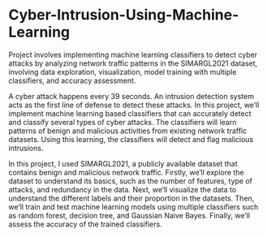 # Cyber-Intrusion-Using-Machine-Learning

Project involves implementing machine learning classifiers to detect cyber attacks by analyzing network traffic patterns in the SIMARGL2021 dataset, involving data exploration, visualization, model training with multiple classifiers, and accuracy assessment.

A cyber attack happens every 39 seconds. An intrusion detection system acts as the first line of defense to detect these attacks. In this project, we’ll implement machine learning based classifiers that can accurately detect and classify several types of cyber attacks. The classifiers will learn patterns of benign and malicious activities from existing network traffic datasets. Using this learning, the classifiers will detect and flag malicious intrusions.

In this project, I used SIMARGL2021, a publicly available dataset that contains benign and malicious network traffic. Firstly, we’ll explore the dataset to understand its basics, such as the number of features, type of attacks, and redundancy in the data. Next, we’ll visualize the data to understand the different labels and their proportion in the datasets. Then, we’ll train and test machine learning models using multiple classifiers such as random forest, decision tree, and Gaussian Naive Bayes. Finally, we’ll assess the accuracy of the trained classifiers.
